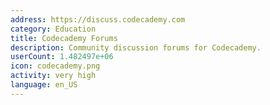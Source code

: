 ```yaml
---
address: https://discuss.codecademy.com
category: Education
title: Codecademy Forums
description: Community discussion forums for Codecademy.
userCount: 1.482497e+06
icon: codecademy.png
activity: very high
language: en_US
---
```

